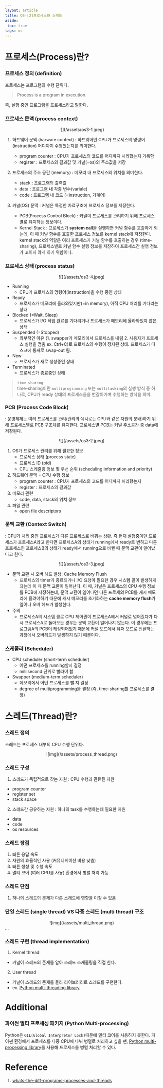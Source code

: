 ```yaml
---
layout: article
title: OS-[2]프로세스와 스레드
aside:
 toc: true
tags: os
---
```


# 프로세스(Process)란?

### 프로세스 정의 (definition)

프로세스는 프로그램의 수행 단위다. 

> Process is a program in execution.

즉, 실행 중인 프로그램을 프로세스라고 말한다.  


### 프로세스 문맥 (process context)
<div style="width:50%; margin:0 auto;" align="center" markdown="1">
![](/assets/os3-1.jpeg)
</div>

1. 하드웨어 문맥 (harware context)
: 하드웨어인 CPU가 프로세스의 명령어(instruction) 어디까지 수행했는지를 의미한다. 

	- program counter
	: CPU가 프로세스의 코드를 어디까지 처리했는지 기록함
	- register
	: 프로세스의 결과값 및 커널(=os)의 주소값을 저장

2. 프로세스의 주소 공간 (memory)
: 메모리 내 프로세스의 위치를 의미한다.
	- stack
		: 프로그램의 출력값
	- data
		: 프로그램 내 각종 변수(variale)
	- code
		: 프로그램 내 코드 (=instruction, 기계어)

3. 커널(OS) 문맥 
: 커널은 특정한 자료구조에 프로세스 정보를 저장한다.
	- PCB(Process Control Block)
		: 커널이 프로세스를 관리하기 위해 프로세스 별로 유지하는 정보이다. 
	- Kernel Stack
		: 프로세스가 **system call**을 실행하면 커널 함수를 호출하게 되는데, 이 때 커널 함수를 호출한 프로세스 정보를 kernel stack에 저장한다. kernel stack의 역할은 여러 프로세스가 커널 함수를 호출하는 경우 (time-sharing), 프로세스별로 커널 함수 실행 정보를 저장하여 프로세스간 실행 정보가 꼬이지 않게 하기 위함이다. 

### 프로세스 상태 (process status)

<div style="width:60%; margin:0 auto;" align="center" markdown="1">
![](/assets/os3-4.jpeg)
</div>

* Running
	* CPU가 프로세스의 명령어(instruction)을 수행 중인 상태
* Ready
	* 프로세스가 메모리에 올라와있지만(=in memory), 아직 CPU 처리를 기다리는 상태
* Blocked (=Wait, Sleep)
	* 프로세스가 I/O 작업 완료를 기다리거나 프로세스가 메모리에 올라와있지 않은 상태
* Suspended (=Stopped)
	* 외부적인 이유 (1. swapper가 메모리에서 프로세스를 내림 2. 사용자가 프로세스 실행을 멈춤 ex. Ctrl+C)로 프로세스의 수행이 정지된 상태. 프로세스가 디스크에 통째로 swap-out 됨.
* New
	* 프로세스가 새로 생성중인 상태
* Terminated
	* 프로세스가 종료중인 상태

> `time-sharing`    
> time-sharing이란 `multiprogramming` 또는 `multitasking`의 실행 방식 중 하나로, CPU가 ready 상태의 프로세스들을 번갈아가며 수행하는 방식을 의미. 

### PCB (Process Code Block)
: 운영체제는 여러 프로세스를 관리(관리의 예시로는 CPU와 같은 자원의 분배)하기 위해 프로세스별로 PCB 구조체를 유지한다. 프로세스별 PCB는 커널 주소공간 중 data에 저장된다.

<div style="width:30%; margin:0 auto;" align="center" markdown="1">
![](/assets/os3-2.jpeg)
</div>

1. OS가 프로세스 관리를 위해 필요한 정보 
	* 프로세스 상태 (process state)
	* 프로세스 ID (pid)
	* CPU 스케줄링 정보 및 우선 순위 (scheduling information and priority)
2. 하드웨어 문맥 = CPU 수행 정보
	* program counter : CPU가 프로세스의 코드를 어디까지 처리했는지
	* register : 프로세스의 결과값
3. 메모리 관련
	* code, data, stack의 위치 정보
4. 파일 관련
	* open file descriptors 

### 문맥 교환 (Context Switch)
: CPU가 처리 중인 프로세스가 다른 프로세스로 바뀌는 상황. 즉 현재 실행중이던 프로세스가 프로세스A라고 한다면 프로세스A의 상태가 running에서 ready로 변하고 다른 프로세스인 프로세스B의 상태가 ready에서 running으로 바뀔 때 문맥 교환이 일어났다고 한다. 

<div style="width:80%; margin:0 auto;" align="center" markdown="1">
![](/assets/os3-3.jpeg)
</div>

* 문맥 교환 시 오버 헤드 발생: Cache Memory Flush
	* 프로세스의 timer가 종료되거나 I/O 요청이 필요한 경우 시스템 콜이 발생하게 되는데 이 때 문맥 교환이 일어난다. 이 때, 커널은 프로세스의 CPU 수행 정보를 PCB에 저장하는데, 문맥 교환이 일어나면 다른 프로세의 PCB를 캐시 메모리에 올려야하기 때문에 캐시 메모리를 초기화하는 **cache memory flush**가 일어나 오버 헤드가 발생한다.
* 주의
	* 프로세스A의 시스템 콜로 CPU 제어권이 프로세스A에서 커널로 넘어갔다가 다시 프로세스A로 돌아오는 경우는 문맥 교환이 일어나지 않는다. 이 경우에는 프로그램A의 PCB이 캐싱되어있기 때문에 커널 모드에서 유저 모드로 전환하는 과정에서 오버헤드가 발생하지 않기 때문이다.


### 스케줄러 (Scheduler)

* CPU scheduler (short-term scheduler)
	* 어떤 프로세스를 running할지 결정
	* millisecond 단위로 빨라야 함
* Swapper (medium-term scheduler)
	* 메모리에서 어떤 프로세스를 뺄 지 결정
	* degree of multiprogramming을 결정 (즉, time-sharing할 프로세스를 결정)

# 스레드(Thread)란?

### 스레드 정의 
스레드는 프로세스 내부의 CPU 수행 단위다. 
<div style="width:50%; margin:0 auto;" align="center" markdown="1">
 ![img](/assets/process_thread.png)
</div>

### 스레드 구성

1. 스레드가 독립적으로 갖는 자원 : CPU 수행과 관련된 자원
* program counter
* register set
* stack space 

2. 스레드간 공유하는 자원 : 하나의 task를 수행하는데 필요한 자원
* data
* code
* os resources

### 스레드 장점

1. 빠른 응답 속도
2. 자원의 효율적인 사용 (커뮤니케이션 비용 낮춤)
3. 빠른 생성 및 수행 속도
4. 멀티 코어 (여러 CPU를 사용) 환경에서 병렬 처리 가능

### 스레드 단점

1. 하나의 스레드의 문제가 다른 스레드에 영향을 미칠 수 있음 

### 단일 스레드 (single thread) VS 다중 스레드 (multi thread) 구조
<div style="width:70%; margin:0 auto;" align="center" markdown="1">
 ![img](/assets/multi_thread.png)
</div>
...

### 스레드 구현 (thread implementation)
1. Kernel thread
* 커널이 스레드의 존재를 알아 스레드 스케줄링을 직접 한다. 
2. User thread
* 커널이 스레드의 존재를 몰라 라이브러리로 스레드를 구현한다.
* ex. [Python multi-threading library](https://docs.python.org/ko/3.8/library/threading.html)

# Additional

### 파이썬 멀티 프로세싱 패키지 (Python Multi-processing)

Python은 `GIL(Global Interpretor Lock)`때문에 멀티 코어를 사용하지 못한다. 파이썬 환경에서 프로세스를 다중 CPU에 나눠 병렬로 처리하고 싶을 땐,  [Python multi-processing library](https://docs.python.org/3.5/library/multiprocessing.html)를 사용해 프로세스를 병렬 처리할 수 있다.


# Reference
1. [whats-the-diff-programs-processes-and-threads](https://www.backblaze.com/blog/whats-the-diff-programs-processes-and-threads/)

